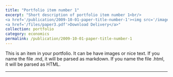 ```yaml
---
title: "Portfolio item number 1"
excerpt: "Short description of portfolio item number 1<br/>
<a href='/publication/2009-10-01-paper-title-number-1'><img src='/images/500x300.png'></a><br/>
<a href='/files/paper3.pdf'>Download Delivery</a>"
collection: portfolio
category: economics
permalink: /publication/2009-10-01-paper-title-number-1
---
```


This is an item in your portfolio. It can be have images or nice text. If you name the file .md, it will be parsed as markdown. If you name the file .html, it will be parsed as HTML.  

---

